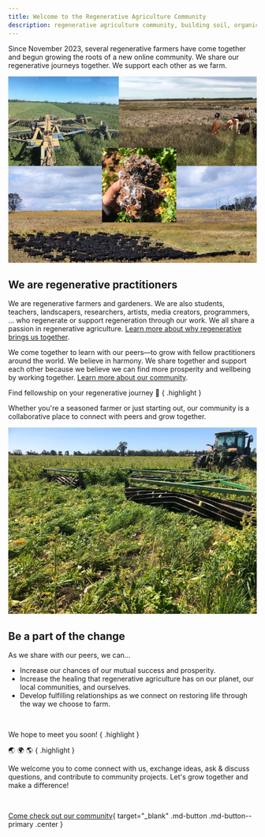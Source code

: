 ```yaml
---
title: Welcome to the Regenerative Agriculture Community
description: regenerative agriculture community, building soil, organic matter and biodiversity, healthy and more productive soil, drought- and flood-resilience, decreased use of chemical inputs, clean air and water, enhanced wildlife habitat, soil carbon capture, combat climate change
---
```


Since November 2023, several regenerative farmers have come together and begun growing the roots of a new online community. We share our regenerative journeys together. We support each other as we farm.

![Collage](assets/images/regenerative-collage-001.jpg)

## We are regenerative practitioners

We are regenerative farmers and gardeners. We are also students, teachers, landscapers, researchers, artists, media creators, programmers, ... who regenerate or support regeneration through our work. We all share a passion in regenerative agriculture. [Learn more about why regenerative brings us together](regenerative-agriculture.md).

We come together to learn with our peers&mdash;to grow with fellow practitioners around the world. We believe in harmony. We share together and support each other because we believe we can find more prosperity and wellbeing by working together. [Learn more about our community](more.md).

Find fellowship on your regenerative journey 💞
{ .highlight }

Whether you're a seasoned farmer or just starting out, our community is a collaborative place to connect with peers and grow together.

![Roller crimping](assets/images/regenerative-field-001.jpg)

## Be a part of the change

As we share with our peers, we can&hellip;

- Increase our chances of our mutual success and prosperity.
- Increase the healing that regenerative agriculture has on our planet, our local communities, and ourselves.
- Develop fulfilling relationships as we connect on restoring life through the way we choose to farm.

&nbsp;

We hope to meet you soon!
{ .highlight }

🌏 🌍 🌎
{ .highlight }

We welcome you to come connect with us, exchange ideas, ask & discuss questions, and contribute to community projects. Let's grow together and make a difference!

&nbsp;

[Come check out our community][Join]{ target="_blank" .md-button .md-button--primary .center }

&nbsp;

[Join]: https://discord.com/invite/DNH834xXZg
